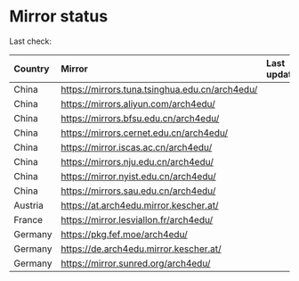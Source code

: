 <script src="./time.js"></script>
# Mirror status
Last check: <script type="text/javascript">localize(1742409168.3354502);</script>

|Country|Mirror|Last update|
|:------|:-----|:----------|
|China|https://mirrors.tuna.tsinghua.edu.cn/arch4edu/|<script type="text/javascript">localize(1742366843);</script>|
|China|https://mirrors.aliyun.com/arch4edu/|<script type="text/javascript">localize(1742366843);</script>|
|China|https://mirrors.bfsu.edu.cn/arch4edu/|<script type="text/javascript">localize(1742366843);</script>|
|China|https://mirrors.cernet.edu.cn/arch4edu/|<script type="text/javascript">localize(1742366843);</script>|
|China|https://mirror.iscas.ac.cn/arch4edu/|<script type="text/javascript">localize(1742366843);</script>|
|China|https://mirrors.nju.edu.cn/arch4edu/|<script type="text/javascript">localize(1742280273);</script>|
|China|https://mirror.nyist.edu.cn/arch4edu/|<script type="text/javascript">localize(1742366843);</script>|
|China|https://mirrors.sau.edu.cn/arch4edu/|<script type="text/javascript">localize(1731653531);</script>|
|Austria|https://at.arch4edu.mirror.kescher.at/|<script type="text/javascript">localize(1742366843);</script>|
|France|https://mirror.lesviallon.fr/arch4edu/|<script type="text/javascript">localize(1742366843);</script>|
|Germany|https://pkg.fef.moe/arch4edu/|<script type="text/javascript">localize(1742366843);</script>|
|Germany|https://de.arch4edu.mirror.kescher.at/|<script type="text/javascript">localize(1742366843);</script>|
|Germany|https://mirror.sunred.org/arch4edu/|<script type="text/javascript">localize(1742366843);</script>|

<script src="./tablefilter/tablefilter.js"></script>
<script src="./table.js"></script>